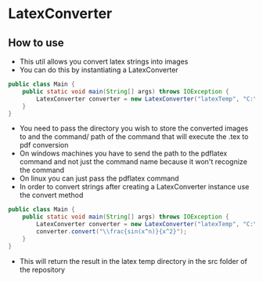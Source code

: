 # LatexConverter

## How to use
* This util allows you convert latex strings into images
* You can do this by instantiating a LatexConverter
```java
public class Main {
    public static void main(String[] args) throws IOException {
        LatexConverter converter = new LatexConverter("latexTemp", "C:\\Program Files\\MikTex 2.9\\miktex\\bin\\x64\\pdflatex.exe");
    }
}
```
* You need to pass the directory you wish to store the converted images to and the command/ path of the command that will execute the .tex to pdf conversion
* On windows machines you have to send the path to the pdflatex command and not just the command name because it won't recognize the command
* On linux you can just pass the pdflatex command
* In order to convert strings after creating a LatexConverter instance use the convert method
```java
public class Main {
    public static void main(String[] args) throws IOException {
        LatexConverter converter = new LatexConverter("latexTemp", "C:\\Program Files\\MikTex 2.9\\miktex\\bin\\x64\\pdflatex.exe");
        converter.convert("\\frac{sin(x^n)}{x^2}");
    }
}
```
* This will return the result in the latex temp directory in the src folder of the repository